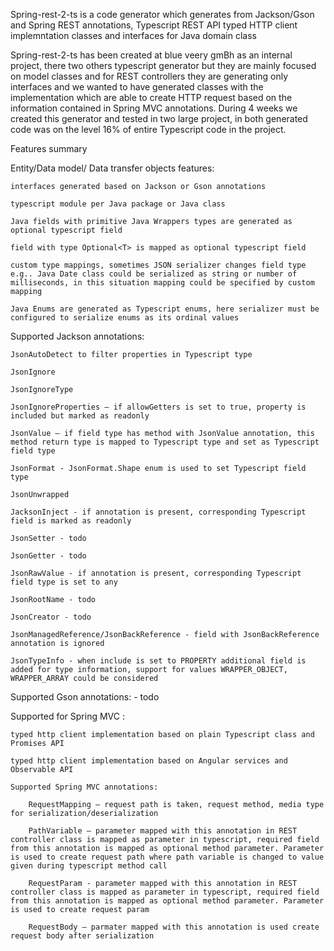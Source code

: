 Spring-rest-2-ts is a code generator which generates from Jackson/Gson and Spring REST annotations, Typescript REST API typed HTTP client implemntation classes and interfaces for Java domain class

Spring-rest-2-ts has been created at blue veery gmBh as an internal project, there two others typescript generator but they are mainly focused on model classes and for REST controllers they are generating only interfaces and we wanted to have generated classes with the implementation which are able to create HTTP request based on the information contained in Spring MVC annotations. During 4 weeks we created this generator and tested in two large project, in both generated code was on the level 16% of entire Typescript code in the project.




Features summary

Entity/Data model/ Data transfer objects features:

    interfaces generated based on Jackson or Gson annotations

    typescript module per Java package or Java class

    Java fields with primitive Java Wrappers types are generated as optional typescript field

    field with type Optional<T> is mapped as optional typescript field

    custom type mappings, sometimes JSON serializer changes field type e.g.. Java Date class could be serialized as string or number of milliseconds, in this situation mapping could be specified by custom mapping

    Java Enums are generated as Typescript enums, here serializer must be configured to serialize enums as its ordinal values

Supported Jackson annotations:

    JsonAutoDetect to filter properties in Typescript type

    JsonIgnore

    JsonIgnoreType

    JsonIgnoreProperties – if allowGetters is set to true, property is included but marked as readonly

    JsonValue – if field type has method with JsonValue annotation, this method return type is mapped to Typescript type and set as Typescript field type

    JsonFormat - JsonFormat.Shape enum is used to set Typescript field type

    JsonUnwrapped

    JacksonInject - if annotation is present, corresponding Typescript field is marked as readonly

    JsonSetter - todo

    JsonGetter - todo

    JsonRawValue - if annotation is present, corresponding Typescript field type is set to any

    JsonRootName - todo

    JsonCreator - todo

    JsonManagedReference/JsonBackReference - field with JsonBackReference annotation is ignored

    JsonTypeInfo - when include is set to PROPERTY additional field is added for type information, support for values WRAPPER_OBJECT, WRAPPER_ARRAY could be considered
Supported Gson annotations: - todo

Supported for Spring MVC :

    typed http client implementation based on plain Typescript class and Promises API

    typed http client implementation based on Angular services and Observable API

    Supported Spring MVC annotations:

        RequestMapping – request path is taken, request method, media type for serialization/deserialization

        PathVariable – parameter mapped with this annotation in REST controller class is mapped as parameter in typescript, required field from this annotation is mapped as optional method parameter. Parameter is used to create request path where path variable is changed to value given during typescript method call

        RequestParam - parameter mapped with this annotation in REST controller class is mapped as parameter in typescript, required field from this annotation is mapped as optional method parameter. Parameter is used to create request param

        RequestBody – parmater mapped with this annotation is used create request body after serialization

